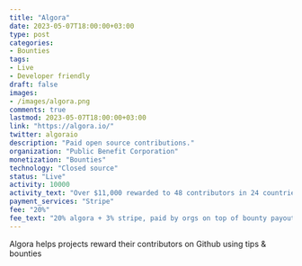```yaml
---
title: "Algora"
date: 2023-05-07T18:00:00+03:00
type: post
categories:
- Bounties
tags:
- Live
- Developer friendly
draft: false
images:
- /images/algora.png
comments: true
lastmod: 2023-05-07T18:00:00+03:00
link: "https://algora.io/"
twitter: algoraio
description: "Paid open source contributions."
organization: "Public Benefit Corporation"
monetization: "Bounties"
technology: "Closed source"
status: "Live"
activity: 10000
activity_text: "Over $11,000 rewarded to 48 contributors in 24 countries in 2023, $17,889 in open bounties"
payment_services: "Stripe"
fee: "20%"
fee_text: "20% algora + 3% stripe, paid by orgs on top of bounty payouts"
---
```


Algora helps projects reward their contributors on Github using tips & bounties<!--more-->

